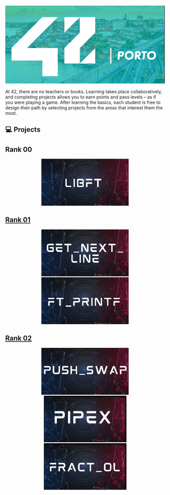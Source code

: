 ![Header](./img/42porto.png)



At 42, there are no teachers or books. Learning takes place collaboratively, and completing projects allows you to earn points and pass levels – as if you were playing a game. After learning the basics, each student is free to design their path by selecting projects from the areas that interest them the most.



</div>
<h2> 💻 Projects </h2>

<h2> Rank 00 </h2>
<div align="center">
<a href="https://github.com/victtorm/Libft"><img src="https://github.com/victtorm/42/blob/master/img/libft.png">

</div>

<h2> Rank 01 </h2>
<div align="center">
<a href="https://github.com/victtorm/get_next_line"><img src="https://github.com/victtorm/42/blob/master/img/get_next_line.png"> <a href="https://github.com/victtorm/ft_printf"><img src="https://github.com/victtorm/42/blob/master/img/ft_printf.png">

</div>

<h2> Rank 02 </h2>
<div align="center">
<a href="https://github.com/victtorm/push_swap"><img src="https://github.com/victtorm/42/blob/master/img/push_swap.png"> <a href="https://github.com/victtorm/pipex"><img src="https://github.com/victtorm/42/blob/master/img/pipex.png"> <a href="https://github.com/victtorm/fractol"><img src="https://github.com/victtorm/42/blob/master/img/fractol.png">



</div>
